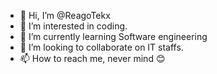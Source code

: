 - 👋 Hi, I’m @ReagoTekx
- 👀 I’m interested in coding.
- 🌱 I’m currently learning Software engineering
- 💞️ I’m looking to collaborate on IT staffs.
- 📫 How to reach me, never mind 😊

<!---
ReagoTekx/ReagoTekx is a ✨ special ✨ repository because its `README.md` (this file) appears on your GitHub profile.
You can click the Preview link to take a look at your changes.
--->
